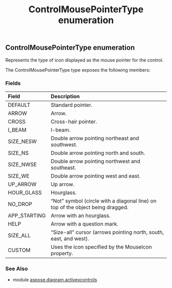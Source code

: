 ﻿---
title: ControlMousePointerType enumeration
second_title: Aspose.Diagram for Python via .NET API References
description: 
type: docs
weight: 210
url: /python-net/aspose.diagram.activexcontrols/controlmousepointertype/
is_root: false
---

## ControlMousePointerType enumeration

Represents the type of icon displayed as the mouse pointer for the control.



The ControlMousePointerType type exposes the following members:

### Fields
| Field | Description |
| :- | :- |
| DEFAULT | Standard pointer. |
| ARROW | Arrow. |
| CROSS | Cross-hair pointer. |
| I_BEAM | I-beam. |
| SIZE_NESW | Double arrow pointing northeast and southwest. |
| SIZE_NS | Double arrow pointing north and south. |
| SIZE_NWSE | Double arrow pointing northwest and southeast. |
| SIZE_WE | Double arrow pointing west and east. |
| UP_ARROW | Up arrow. |
| HOUR_GLASS | Hourglass. |
| NO_DROP | “Not” symbol (circle with a diagonal line) on top of the object being dragged. |
| APP_STARTING | Arrow with an hourglass. |
| HELP | Arrow with a question mark. |
| SIZE_ALL | “Size-all” cursor (arrows pointing north, south, east, and west). |
| CUSTOM | Uses the icon specified by the MouseIcon property. |


### See Also

* module [aspose.diagram.activexcontrols](../)
